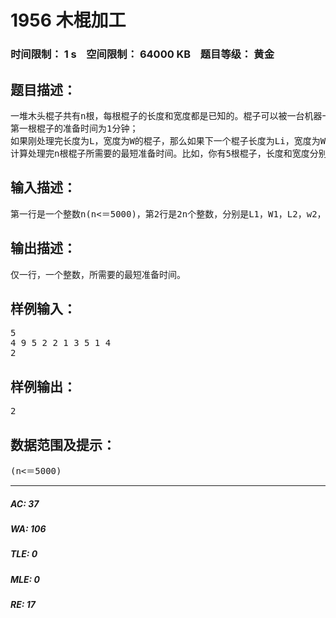 # 1956 木棍加工   
### 时间限制： 1 s&nbsp;&nbsp;&nbsp;&nbsp;空间限制： 64000 KB&nbsp;&nbsp;&nbsp;&nbsp;题目等级： 黄金  
## 题目描述：  

<pre>
一堆木头棍子共有n根，每根棍子的长度和宽度都是已知的。棍子可以被一台机器一个接一个地加工。机器处理一根棍子之前需要准备时间。准备时间是这样定义的：
第一根棍子的准备时间为1分钟；
如果刚处理完长度为L，宽度为W的棍子，那么如果下一个棍子长度为Li，宽度为Wi，并且满足L>＝Li，W>＝Wi，这个棍子就不需要准备时间，否则需要1分钟的准备时间；
计算处理完n根棍子所需要的最短准备时间。比如，你有5根棍子，长度和宽度分别为(4, 9)，(5, 2)，(2, 1)，(3, 5)，(1, 4)，最短准备时间为2(按(4, 9)、(3, 5)、(1, 4)、(5, 2)、(2, 1)的次序进行加工)。
</pre>
  
  
## 输入描述：  

<pre>
第一行是一个整数n(n<＝5000)，第2行是2n个整数，分别是L1，W1，L2，w2，…，Ln，Wn。L和W的值均不超过10000，相邻两数之间用空格分开。
</pre>
  
  
## 输出描述：  

<pre>
仅一行，一个整数，所需要的最短准备时间。
</pre>
  
  
## 样例输入：  

<pre>
5
4 9 5 2 2 1 3 5 1 4
2
</pre>
  
  
## 样例输出：  

<pre>
2
</pre>
  
  
## 数据范围及提示：  

<pre>
(n<＝5000)
</pre>
  
  
***  

##### AC: 37  
##### WA: 106  
##### TLE: 0  
##### MLE: 0  
##### RE: 17  
